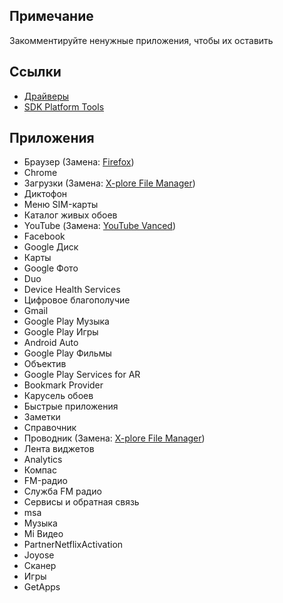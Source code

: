 ## Примечание
Закомментируйте ненужные приложения, чтобы их оставить

## Ссылки
- [Драйверы](https://developer.android.com/studio/run/win-usb)
- [SDK Platform Tools](https://developer.android.com/studio/releases/platform-tools.html)

## Приложения
- Браузер (Замена: [Firefox](https://play.google.com/store/apps/details?id=org.mozilla.firefox))
- Chrome
- Загрузки (Замена: [X-plore File Manager](https://play.google.com/store/apps/details?id=com.lonelycatgames.Xplore))
- Диктофон
- Меню SIM-карты
- Каталог живых обоев
- YouTube (Замена: [YouTube Vanced](https://vanced.app))
- Facebook
- Google Диск
- Карты
- Google Фото
- Duo
- Device Health Services
- Цифровое благополучие
- Gmail
- Google Play Музыка
- Google Play Игры
- Android Auto
- Google Play Фильмы
- Объектив
- Google Play Services for AR
- Bookmark Provider
- Карусель обоев
- Быстрые приложения
- Заметки
- Справочник
- Проводник (Замена: [X-plore File Manager](https://play.google.com/store/apps/details?id=com.lonelycatgames.Xplore))
- Лента виджетов
- Analytics
- Компас
- FM-радио
- Служба FM радио
- Сервисы и обратная связь
- msa
- Музыка
- Mi Видео
- PartnerNetflixActivation
- Joyose
- Сканер
- Игры
- GetApps

